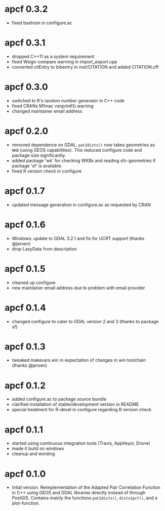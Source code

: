 # apcf 0.3.2
* fixed bashism in configure.ac

# apcf 0.3.1
* dropped C++11 as a system requirement
* fixed Wsign-compare warning in import_export.cpp
* converted citEntry to bibentry in inst/CITATION and added CITATION.cff

# apcf 0.3.0
* switched to R's random number generator in C++ code
* fixed CRANs M1mac vsnprintf() warning
* changed maintainer email address

# apcf 0.2.0
* removed dependence on GDAL. `pat2dists()` now takes geometries as `WKB` (using GEOS capabilities). This reduced configure code and package size significantly.
* added package 'wk' for checking WKBs and reading sfc-geometries if package 'sf' is available.
* fixed R version check in configure

# apcf 0.1.7
* updated message generation in configure.ac as requested by CRAN

# apcf 0.1.6
* Windows: update to GDAL 3.2.1 and fix for UCRT support  (thanks @jeroen)
* drop LazyData from description

# apcf 0.1.5
* cleaned up configure
* new maintainer email address due to problem with email provider

# apcf 0.1.4
* changed configure to cater to GDAL version 2 and 3 (thanks to package sf)

# apcf 0.1.3
* tweaked makevars.win in expectation of changes in win toolchain (thanks @jeroen)

# apcf 0.1.2
* added configure.ac to package source bundle
* clarified installation of stable/development version in README
* special treatment for R-devel in configure regarding R version check

# apcf 0.1.1
* started using continuous integration tools (Travis, AppVeyor, Drone)
* made it build on windows
* cleanup and wording

# apcf 0.1.0
* Intial version. Reimplementation of the Adapted Pair Correlation Function
  in C++ using GEOS and GDAL libraries directly instead of through PostGIS.
  Contains mainly the functions `pat2dists()`, `dists2pcf()`, and 
  a plot-function.
